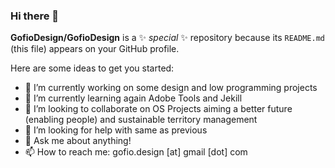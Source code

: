 ### Hi there 👋

**GofioDesign/GofioDesign** is a ✨ _special_ ✨ repository because its `README.md` (this file) appears on your GitHub profile.

Here are some ideas to get you started:

- 🔭 I’m currently working on some design and low programming projects
- 🌱 I’m currently learning again Adobe Tools and Jekill
- 👯 I’m looking to collaborate on OS Projects aiming a better future (enabling people) and sustainable territory management
- 🤔 I’m looking for help with same as previous
- 💬 Ask me about anything!
- 📫 How to reach me: gofio.design  [at] gmail [dot] com

<!--
**GofioDesign/GofioDesign** is a ✨ _special_ ✨ repository because its `README.md` (this file) appears on your GitHub profile.

Here are some ideas to get you started:

- 🔭 I’m currently working on ...
- 🌱 I’m currently learning ...
- 👯 I’m looking to collaborate on ...
- 🤔 I’m looking for help with ...
- 💬 Ask me about ...
- 📫 How to reach me: ...
- 😄 Pronouns: ...
- ⚡ Fun fact: ...
-->

